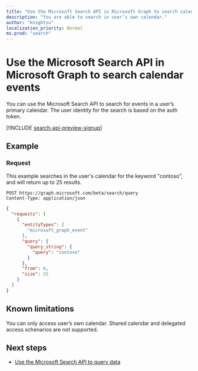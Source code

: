```yaml
---
title: "Use the Microsoft Search API in Microsoft Graph to search calendar events"
description: "You are able to search in user’s own calendar."
author: "knightsu"
localization_priority: Normal
ms.prod: "search"
---
```


# Use the Microsoft Search API in Microsoft Graph to search calendar events

You can use the Microsoft Search API to search for events in a user’s primary calendar. The user identity for the search is based on the auth token.

[!INCLUDE [search-api-preview-signup](../includes/search-api-preview-signup.md)]

## Example

### Request

This example searches in the user's calendar for the keyword "contoso", and will return up to 25 results.

```HTTP
POST https://graph.microsoft.com/beta/search/query
Content-Type: application/json
```

```json
{
  "requests": [
    {
      "entityTypes": [
        "microsoft_graph_event"
      ],
      "query": {
        "query_string": {
          "query": "contoso"
        }
      },
      "from": 0,
      "size": 25
    }
  ]
}
```

## Known limitations

You can only access user’s own calendar. Shared calendar and delegated access schenarios are not supported.

## Next steps

- [Use the Microsoft Search API to query data](/graph/api/resources/search-api-overview?view=graph-rest-beta)
